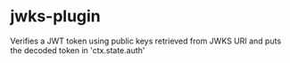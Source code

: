 # jwks-plugin
Verifies a JWT token using public keys retrieved from JWKS URI and puts the decoded token in 'ctx.state.auth'
